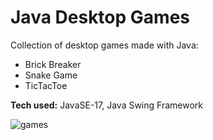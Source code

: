 # Java Desktop Games
Collection of desktop games made with Java:
- Brick Breaker
- Snake Game
- TicTacToe

**Tech used:** JavaSE-17, Java Swing Framework

![games](https://github.com/user-attachments/assets/2a446ff6-bf5b-480b-b935-9ee1698a543e)

